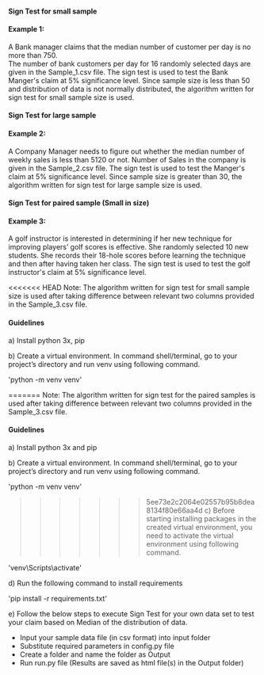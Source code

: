 #### Sign Test for small sample  

#### Example 1: 
A Bank manager claims that the median number of customer per day is no more than 750.  
The number of bank customers per day for 16 randomly selected days are given in the Sample_1.csv file.
The sign test is used to test the Bank Manger's claim at 5% significance level. 
Since sample size is less than 50 and distribution of data is not normally distributed, 
the algorithm written for sign test for small sample size is used.

#### Sign Test for large sample

#### Example 2:  
A Company Manager needs to figure out whether the median number of weekly sales 
is less than 5120 or not. Number of Sales in the company is given in the Sample_2.csv file. 
The sign test is used to test the Manger's claim at 5% significance level.
Since sample size is greater than 30, the algorithm written for sign test for large sample size is used.  

#### Sign Test for paired sample (Small in size)

#### Example 3: 
A golf instructor is interested in determining if her new technique for improving players’ golf scores is effective. She randomly selected 10 new students. 
She records their 18-hole scores before learning the technique and then after having taken her class. 
The sign test is used to test the golf instructor's claim at 5% significance level. 

<<<<<<< HEAD
Note: The algorithm written for sign test for small sample size is used after taking difference between relevant two 
columns provided in the Sample_3.csv file. 


#### Guidelines 
a) Install python 3x, pip

b) Create a virtual environment. 
   In command shell/terminal, go to your project’s directory and run venv using following command.
   
   'python -m venv venv'
   
=======
Note: The algorithm written for sign test for the paired samples is used after taking difference between relevant two 
columns provided in the Sample_3.csv file. 

#### Guidelines 
a) Install python 3x and pip
 
b) Create a virtual environment.
   In command shell/terminal, go to your project’s directory and run venv using following command.
   
   'python -m venv venv'

>>>>>>> 5ee73e2c2064e02557b95b8dea8134f80e66aa4d
c) Before starting installing packages in the created virtual environment, you need to 
   activate the virtual environment using following command.

   'venv\Scripts\activate'
   
d) Run the following command to install requirements 
    
   'pip install -r requirements.txt'

e) Follow the below steps to execute Sign Test for your own data set to test your claim based on Median of the distribution of data. 

- Input your sample data file (in csv format) into input folder
- Substitute required parameters in config.py file
- Create a folder and name the folder as Output
- Run run.py file (Results are saved as html file(s) in the Output folder)

